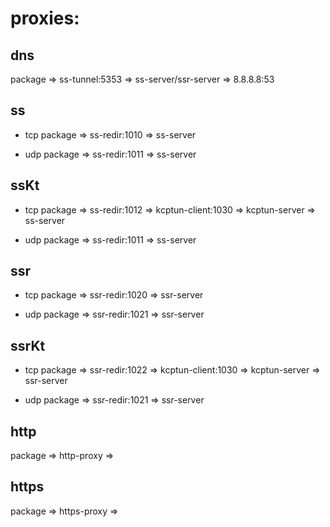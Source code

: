 # proxies:

## dns

package => ss-tunnel:5353 => ss-server/ssr-server => 8.8.8.8:53

## ss

- tcp
package => ss-redir:1010 => ss-server

- udp
package => ss-redir:1011 => ss-server

## ssKt

- tcp
package => ss-redir:1012 => kcptun-client:1030 => kcptun-server => ss-server

- udp
package => ss-redir:1011 => ss-server

## ssr

- tcp
package => ssr-redir:1020 => ssr-server

- udp
package => ssr-redir:1021 => ssr-server

## ssrKt

- tcp
package => ssr-redir:1022 => kcptun-client:1030 => kcptun-server => ssr-server

- udp
package => ssr-redir:1021 => ssr-server

## http

package => http-proxy =>

## https

package => https-proxy =>

